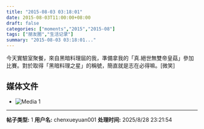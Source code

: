 ```yaml
---
title: "2015-08-03 03:18:01"
date: 2015-08-03T11:00:00+08:00
draft: false
categories: ["moments","2015","2015-08"]
tags: ["朋友圈","生活记录"]
summary: "2015-08-03 03:18:01..."
---
```


今天實驗室聚餐，來自黑暗料理屆的我，準備拿我的「真.絕世無雙帝皇菇」參加比賽。對於取得「黑暗料理之星」的稱號，簡直就是志在必得嘛。[微笑]

## 媒体文件

- ![Media 1](/Moments/photos/2015-08-03/201508030318010.jpg)

---

**帖子类型:** 1
**用户名:** chenxueyuan001
**处理时间:** 2025/8/28 23:21:54